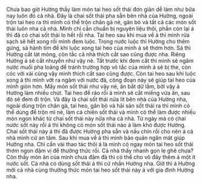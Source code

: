 Chưa bao giờ Hường thấy làm món tai heo sốt thái đơn giản dễ làm như bữa nay luôn đó cả nhà. Đây là chai sốt thái pha sẵn bên nhà của Hường, ngoài trộn tai heo ra thì mình có thể trộn chân gà nè, gân bò và tất cả các món sốt thái luôn nha cả nhà. Mình chỉ cần chuẩn bị nguyên liệu thôi, phần còn lại á thì đã có chai sốt thái lo hết rồi nha. Tai heo sau khi mua về á thì mình rửa sạch sẽ hết xong rồi mình đem luộc. Trong nước luộc thì Hường cho thêm gừng, sả hành tím để khi luộc xong tai heo của mình á sẽ thơm hơn. Sả thì Hường cắt lát mỏng, còn tắc cả nhà thích cắt sao cũng được nha. Riêng Hường á sẽ cắt nhuyễn như vậy nè. Tắt trước khi đem cắt thì mình sẽ ngâm nước muối pha loãng để tránh trường hợp vỏ tắc của mình á sẽ bị the, còn cóc với xài cũng vậy mình thích cắt sao cũng được. Còn tai heo sau khi luộc xong á thì mình vớt ra ngâm với nước đá, công đoạn này sẽ giúp tai heo của mình giòn hơn. Mấy món sốt thái như vậy nè, ăn bắt dữ lắm, bởi vậy á Hường làm nhiều chút. Tai heo để ráo rồi á mình sẽ cắt miếng vừa ăn, sau đó sẽ đem đi trộn. Và đây là chai sốt thái nửa lít bên nhà của Hường nha, ngoài dùng trộn chân gà, tai heo, gân bò và hải sản sốt thái ra thì mình có thể dùng để trộn mì nè, làm cá chiên sốt thái và mình có thể làm được nhiều món ngon khác từ chai sốt thái này nữa nha cả nhà. Từ ngày mà có chai nước sốt này rồi á thì không có món sốt thái nào á làm khó được Hường. Chai sốt thái này á thì đã được Hường pha sẵn và nấu chín rồi cho nên á cả nhà mình cứ an tâm. Sau khi mua về á thì mình bảo quản ngăn mát giúp Hường nha. Chỉ cần vài thao tác thôi á là mình có ngay món tai heo sốt thái thơm ngon đậm vị để thưởng thức rồi. Cả nhà thấy nhanh gọn lẹ ghê chưa? Còn thấy món ăn của mình chưa đậm đà thì có thể cho vô đây thêm á một ít nước sốt. Cả nhà có dùng sốt thái á thì cứ nhắn Hường nha. Giờ thì á Hường mời cả nhà cùng thưởng thức món tai heo sốt thái này á với gia đình Hường nha.